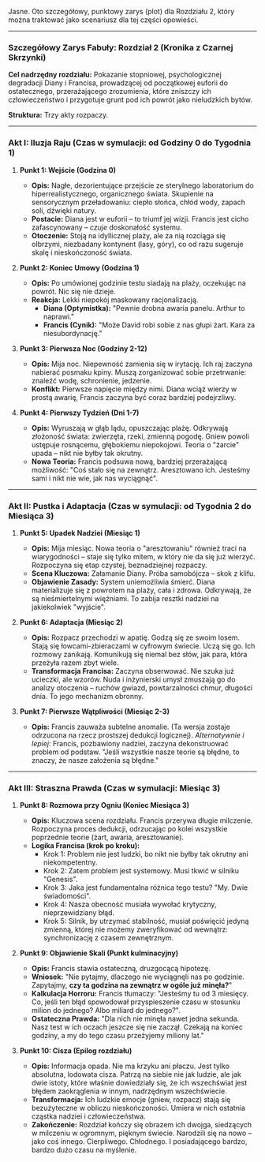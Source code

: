 Jasne. Oto szczegółowy, punktowy zarys (plot) dla Rozdziału 2, który można traktować jako scenariusz dla tej części opowieści.

---

### **Szczegółowy Zarys Fabuły: Rozdział 2 (Kronika z Czarnej Skrzynki)**

**Cel nadrzędny rozdziału:** Pokazanie stopniowej, psychologicznej degradacji Diany i Francisa, prowadzącej od początkowej euforii do ostatecznego, przerażającego zrozumienia, które zniszczy ich człowieczeństwo i przygotuje grunt pod ich powrót jako nieludzkich bytów.

**Struktura:** Trzy akty rozpaczy.

---

### **Akt I: Iluzja Raju (Czas w symulacji: od Godziny 0 do Tygodnia 1)**

1.  **Punkt 1: Wejście (Godzina 0)**
    *   **Opis:** Nagłe, dezorientujące przejście ze sterylnego laboratorium do hiperrealistycznego, organicznego świata. Skupienie na sensorycznym przeładowaniu: ciepło słońca, chłód wody, zapach soli, dźwięki natury.
    *   **Postacie:** Diana jest w euforii – to triumf jej wizji. Francis jest cicho zafascynowany – *czuje* doskonałość systemu.
    *   **Otoczenie:** Stoją na idyllicznej plaży, ale za nią rozciąga się olbrzymi, niezbadany kontynent (lasy, góry), co od razu sugeruje skalę i nieskończoność świata.

2.  **Punkt 2: Koniec Umowy (Godzina 1)**
    *   **Opis:** Po umówionej godzinie testu siadają na plaży, oczekując na powrót. Nic się nie dzieje.
    *   **Reakcja:** Lekki niepokój maskowany racjonalizacją.
        *   **Diana (Optymistka):** "Pewnie drobna awaria panelu. Arthur to naprawi."
        *   **Francis (Cynik):** "Może David robi sobie z nas głupi żart. Kara za niesubordynację."

3.  **Punkt 3: Pierwsza Noc (Godziny 2-12)**
    *   **Opis:** Mija noc. Niepewność zamienia się w irytację. Ich raj zaczyna nabierać posmaku kpiny. Muszą zorganizować sobie przetrwanie: znaleźć wodę, schronienie, jedzenie.
    *   **Konflikt:** Pierwsze napięcie między nimi. Diana wciąż wierzy w prostą awarię, Francis zaczyna być coraz bardziej podejrzliwy.

4.  **Punkt 4: Pierwszy Tydzień (Dni 1-7)**
    *   **Opis:** Wyruszają w głąb lądu, opuszczając plażę. Odkrywają złożoność świata: zwierzęta, rzeki, zmienną pogodę. Gniew powoli ustępuje rosnącemu, głębokiemu niepokojowi. Teoria o "żarcie" upada – nikt nie byłby tak okrutny.
    *   **Nowa Teoria:** Francis podsuwa nową, bardziej przerażającą możliwość: "Coś stało się na zewnątrz. Aresztowano ich. Jesteśmy sami i nikt nie wie, jak nas wyciągnąć".

---

### **Akt II: Pustka i Adaptacja (Czas w symulacji: od Tygodnia 2 do Miesiąca 3)**

1.  **Punkt 5: Upadek Nadziei (Miesiąc 1)**
    *   **Opis:** Mija miesiąc. Nowa teoria o "aresztowaniu" również traci na wiarygodności – staje się tylko mitem, w który nie da się już wierzyć. Rozpoczyna się etap czystej, beznadziejnej rozpaczy.
    *   **Scena Kluczowa:** Załamanie Diany. Próba samobójcza – skok z klifu.
    *   **Objawienie Zasady:** System uniemożliwia śmierć. Diana materializuje się z powrotem na plaży, cała i zdrowa. Odkrywają, że są nieśmiertelnymi więźniami. To zabija resztki nadziei na jakiekolwiek "wyjście".

2.  **Punkt 6: Adaptacja (Miesiąc 2)**
    *   **Opis:** Rozpacz przechodzi w apatię. Godzą się ze swoim losem. Stają się łowcami-zbieraczami w cyfrowym świecie. Uczą się go. Ich rozmowy zanikają. Komunikują się niemal bez słów, jak para, która przeżyła razem zbyt wiele.
    *   **Transformacja Francisa:** Zaczyna obserwować. Nie szuka już ucieczki, ale wzorów. Nuda i inżynierski umysł zmuszają go do analizy otoczenia – ruchów gwiazd, powtarzalności chmur, długości dnia. To jego mechanizm obronny.

3.  **Punkt 7: Pierwsze Wątpliwości (Miesiąc 2-3)**
    *   **Opis:** Francis zauważa subtelne anomalie. (Ta wersja zostaje odrzucona na rzecz prostszej dedukcji logicznej). *Alternatywnie i lepiej:* Francis, pozbawiony nadziei, zaczyna dekonstruować problem od podstaw. "Jeśli wszystkie nasze teorie są błędne, to znaczy, że nasze założenia są błędne."

---

### **Akt III: Straszna Prawda (Czas w symulacji: Miesiąc 3)**

1.  **Punkt 8: Rozmowa przy Ogniu (Koniec Miesiąca 3)**
    *   **Opis:** Kluczowa scena rozdziału. Francis przerywa długie milczenie. Rozpoczyna proces dedukcji, odrzucając po kolei wszystkie poprzednie teorie (żart, awaria, aresztowanie).
    *   **Logika Francisa (krok po kroku):**
        *   Krok 1: Problem nie jest ludzki, bo nikt nie byłby tak okrutny ani niekompetentny.
        *   Krok 2: Zatem problem jest systemowy. Musi tkwić w silniku "Genesis".
        *   Krok 3: Jaka jest fundamentalna różnica tego testu? "My. Dwie świadomości".
        *   Krok 4: Nasza obecność musiała wywołać krytyczny, nieprzewidziany błąd.
        *   Krok 5: Silnik, by utrzymać stabilność, musiał poświęcić jedyną zmienną, której nie możemy zweryfikować od wewnątrz: synchronizację z czasem zewnętrznym.

2.  **Punkt 9: Objawienie Skali (Punkt kulminacyjny)**
    *   **Opis:** Francis stawia ostateczną, druzgocącą hipotezę.
    *   **Wniosek:** "Nie pytajmy, dlaczego nie wyciągnęli nas po godzinie. Zapytajmy, **czy ta godzina na zewnątrz w ogóle już minęła?**"
    *   **Kalkulacja Horroru:** Francis tłumaczy: "Jesteśmy tu od 3 miesięcy. Co, jeśli ten błąd spowodował przyspieszenie czasu w stosunku milion do jednego? Albo miliard do jednego?".
    *   **Ostateczna Prawda:** "Dla nich nie minęła nawet jedna sekunda. Nasz test w ich oczach jeszcze się nie zaczął. Czekają na koniec godziny, a my do tego czasu przeżyjemy miliony lat."

3.  **Punkt 10: Cisza (Epilog rozdziału)**
    *   **Opis:** Informacja opada. Nie ma krzyku ani płaczu. Jest tylko absolutna, lodowata cisza. Patrzą na siebie nie jak ludzie, ale jak dwie istoty, które właśnie dowiedziały się, że ich wszechświat jest błędem zaokrąglenia w innym, nadrzędnym wszechświecie.
    *   **Transformacja:** Ich ludzkie emocje (gniew, rozpacz) stają się bezużyteczne w obliczu nieskończoności. Umiera w nich ostatnia cząstka nadziei i człowieczeństwa.
    *   **Zakończenie:** Rozdział kończy się obrazem ich dwojga, siedzących w milczeniu w ogromnym, pięknym świecie. Narodzili się na nowo – jako coś innego. Cierpliwego. Chłodnego. I posiadającego bardzo, bardzo dużo czasu na myślenie.
